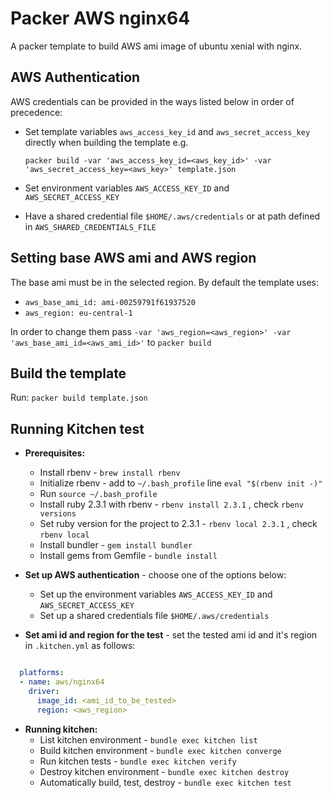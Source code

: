 # Packer AWS nginx64

A packer template to build AWS ami image of ubuntu xenial with nginx.

## AWS Authentication

AWS credentials can be provided in the ways listed below in order of precedence:

* Set template variables `aws_access_key_id` and `aws_secret_access_key` directly when building the template e.g.

  ```packer build -var 'aws_access_key_id=<aws_key_id>' -var 'aws_secret_access_key=<aws_key>' template.json```

* Set environment variables `AWS_ACCESS_KEY_ID` and `AWS_SECRET_ACCESS_KEY`

* Have a shared credential file `$HOME/.aws/credentials` or at path defined in `AWS_SHARED_CREDENTIALS_FILE`

## Setting base AWS ami and AWS region

The base ami must be in the selected region.
By default the template uses:

* `aws_base_ami_id: ami-00259791f61937520`
* `aws_region: eu-central-1`

In order to change them pass `-var 'aws_region=<aws_region>' -var 'aws_base_ami_id=<aws_ami_id>'`
to `packer build`

## Build the template

Run: `packer build template.json`

## Running Kitchen test

* **Prerequisites:**
  * Install rbenv - `brew install rbenv`
  * Initialize rbenv - add to `~/.bash_profile` line `eval "$(rbenv init -)"`
  * Run `source ~/.bash_profile`
  * Install ruby 2.3.1 with rbenv - `rbenv install 2.3.1` , check `rbenv versions`
  * Set ruby version for the project to 2.3.1 - `rbenv local 2.3.1` , check `rbenv local`
  * Install bundler - `gem install bundler`
  * Install gems from Gemfile - `bundle install`

* **Set up AWS authentication** - choose one of the options below:
  * Set up the environment variables `AWS_ACCESS_KEY_ID` and `AWS_SECRET_ACCESS_KEY`
  * Set up a shared credentials file `$HOME/.aws/credentials`

* **Set ami id and region for the test** - set the tested ami id and it's region in `.kitchen.yml` as follows:

```YAML

  platforms:
  - name: aws/nginx64
    driver:
      image_id: <ami_id_to_be_tested>
      region: <aws_region>

```

* **Running kitchen:**
  * List kitchen environment - `bundle exec kitchen list`
  * Build kitchen environment - `bundle exec kitchen converge`
  * Run kitchen tests - `bundle exec kitchen verify`
  * Destroy kitchen environment - `bundle exec kitchen destroy`
  * Automatically build, test, destroy - `bundle exec kitchen test`